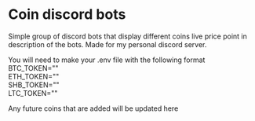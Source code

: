 # Coin discord bots
Simple group of discord bots that display different coins live price point in description of the bots. Made for my personal discord server. 

You will need to make your .env file with the following format\
BTC_TOKEN=""\
ETH_TOKEN=""\
SHB_TOKEN=""\
LTC_TOKEN=""


Any future coins that are added will be updated here
